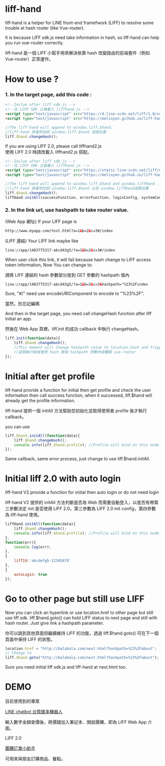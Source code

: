 # liff-hand

liff-hand is a helper for LINE front-end framefwork (LIFF) to resolve some trouble at hash router (like Vue-router).

It is because LIFF sdk.js need take information in hash, so liff-hand can help you run vue-router correctly.

liff-hand 是一個 LIFF 小幫手用來解決依靠 hash 改變路由的前端套件（例如 Vue-router）正常運作。

# How to use ?

### 1. In the target page, add this code :

```HTML
<!--Inclue after liff sdk.js -->
<!--在 LIFF SDK 之後載入 liffhand.js -->
<script type="text/javascript" src="https://d.line-scdn.net/liff/1.0/sdk.js"></script>
<script type="text/javascript" src="https://melixyen.github.io/liff-hand/liffhand.js"></script>
```

```javascript
//The liff-hand will append to window.liff.$hand.
//liff-hand 將會附加到 window.liff.$hand 這個位置
liff.$hand.changeHash();
```

If you are using LIFF 2.0, please call liffhand2.js  
使用 LIFF 2.0 時請改載入 liffhand2.js 搭配。

```HTML
<!--Inclue after liff sdk.js -->
<!--在 LIFF SDK 之後載入 liffhand.js -->
<script type="text/javascript" src="https://static.line-scdn.net/liff/edge/2.1/sdk.js"></script>
<script type="text/javascript" src="https://melixyen.github.io/liff-hand/liffhand2.js"></script>
```

```javascript
//The liff-hand will append to window.liff.$hand and window.liffHand .
//liff-hand 將會附加到 window.liff.$hand 以及 window.liffHand這個位置
liff.$hand.changeHash();
liffHand.initAll(successFunction, errorFunction, loginConfig, systemConfig);
```

### 2. In the link url, use hashpath to take router value.

(Web App 網址) If your LIFF page is 

```HTML
http://www.myapp.com/test.html?a=1&b=2&c=3#/index
```

(LIFF 連結) Your LIFF link maybe like 

```HTML
line://app/1483775317-abcd43g5/?a=1&b=2&c=3#/index
```

When user click this link, it will fail because hash change to LIFF access token information, Now You can change to:

請將 LIFF 連結的 hash 參數部分放到 GET 參數的 hashpath 值內

```HTML
line://app/1483775317-abcd43g5/?a=1&b=2&c=3&hashpath="%23%2Findex
```

Sure, "#/" need use encodeURIComponent to encode to "%23%2F".

當然，別忘記編碼

And then in the target page, you need call changeHash function after liff initial an app.

然後在 Web App 頁裡，liff.init 的成功 callback 中執行 changeHash。

```javascript
liff.init(function(data){
    liff.$hand.changeHash();
    //This moment will change hashpath value to location.hash and trigger vue-router.
    //這個執行後就會把 hash 換成 hashpath 參數內容觸發 vue-router
});
```

# Initial after get profile

liff-hand provide a function for initial then get profile and check the user information then call success function, when it successed, liff.$hand will already get the profile information.

liff-hand 提供一個 initAll 方法幫助您初始化並取得使用者 profile 後才執行 callback。

you can use

```javascript
liff.$hand.initAll(function(data){
    liff.$hand.changeHash();
    console.info(liff.$hand.profile); //Profile will bind on this node.
});
```

Same callback, same error process, just change to use liff.$hand.initAll.

# Initial liff 2.0 with auto login

liff-hand V2 provide a function for initial then auto login or do not need login

liff-hand V2 提供的 initAll 方法判斷是否為 Web 而需要自動登入，以是否有帶第三參數決定 init 是否使用 LIFF 2.0。第三參數為 LIFF 2.0 init config，第四參數為 liff-hand 使用。

```javascript
liffHand.initAll(function(data){
    liff.$hand.changeHash();
    console.info(liff.$hand.profile); //Profile will bind on this node.
},
function(err){
    console.log(err);
},
{
    liffId:'abcdefgh-12345678'
},
{
    autoLogin: true
});
```

# Go to other page but still use LIFF

Now you can click an hyperlink or use location.href to other page but still use liff sdk. liff.$hand.goto() can hold LIFF status to next page and still with hash router. Just give link a hashpath parameter.

你可以跳到其他頁面但繼續維持 LIFF 的功能，透過 liff.$hand.goto() 可在下一個頁面中保持 LIFF 的狀態。

```javascript
location.href = "http://balabala.com/next.html?hashpath=%23%2Fabout";
// Change to 
liff.$hand.goto("http://balabala.com/next.html?hashpath=%23%2Fabout");
```

Sure you need initial liff sdk.js and liff-hand at next.html too.

# DEMO

目前使用到的專案

[LINE chatbot 台幣匯率機器人](https://line.me/R/ti/p/sCsZnuBg5V)

輸入數字金額查價後，將價錢加入筆記本、開啟團購，即為 LIFF Web App 介面。

LIFF 2.0

[團購訂單小助手](https://jiapi.net/linebotGroupBuy/liff.html)

可用來與朋友訂購商品、餐點。